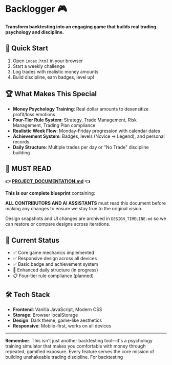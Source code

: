 # Backlogger 🎮

**Transform backtesting into an engaging game that builds real trading psychology and discipline.**

## 🎯 Quick Start

1. Open `index.html` in your browser
2. Start a weekly challenge
3. Log trades with realistic money amounts
4. Build discipline, earn badges, level up!

## 🏆 What Makes This Special

- **Money Psychology Training**: Real dollar amounts to desensitize profit/loss emotions
- **Four-Tier Rule System**: Strategy, Trade Management, Risk Management, Trading Plan compliance
- **Realistic Week Flow**: Monday-Friday progression with calendar dates
- **Achievement System**: Badges, levels (Novice → Legend), and personal records
- **Daily Structure**: Multiple trades per day or "No Trade" discipline building

## 📖 **MUST READ**

**👉 [PROJECT_DOCUMENTATION.md](./PROJECT_DOCUMENTATION.md) 👈**

**This is our complete blueprint** containing:

**ALL CONTRIBUTORS AND AI ASSISTANTS** must read this document before making any changes to ensure we stay true to the original vision.

Design snapshots and UI changes are archived in `DESIGN_TIMELINE.md` so we can restore or compare designs across iterations.
## 🚀 Current Status

- ✅ Core game mechanics implemented
- ✅ Responsive design across all devices  
- ✅ Basic badge and achievement system
- 🔄 Enhanced daily structure (in progress)
- 📋 Four-tier rule compliance (planned)

## 🛠️ Tech Stack

- **Frontend**: Vanilla JavaScript, Modern CSS
- **Storage**: Browser localStorage
- **Design**: Dark theme, game-like aesthetics
- **Responsive**: Mobile-first, works on all devices

---

**Remember**: This isn't just another backtesting tool—it's a psychology training simulator that makes you comfortable with money through repeated, gamified exposure. Every feature serves the core mission of building unshakeable trading discipline.
For backtesting
